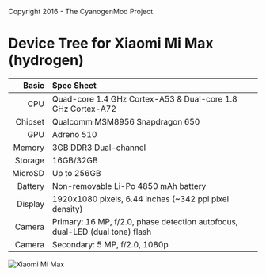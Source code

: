 Copyright 2016 - The CyanogenMod Project.

Device Tree for Xiaomi Mi Max (hydrogen)
===========================================

Basic   | Spec Sheet
-------:|:-------------------------
CPU     | Quad-core 1.4 GHz Cortex-A53 & Dual-core 1.8 GHz Cortex-A72
Chipset | Qualcomm MSM8956 Snapdragon 650
GPU     | Adreno 510
Memory  | 3GB DDR3 Dual-channel
Storage | 16GB/32GB
MicroSD | Up to 256GB
Battery | Non-removable Li-Po 4850 mAh battery
Display | 1920x1080 pixels, 6.44 inches (~342 ppi pixel density)
Camera  | Primary: 16 MP, f/2.0, phase detection autofocus, dual-LED (dual tone) flash
Camera  | Secondary: 5 MP, f/2.0, 1080p

![Xiaomi Mi Max](http://cdn2.gsmarena.com/vv/pics/xiaomi/xiaomi-mi-max--1.jpg "Xiaomi Mi Max")
